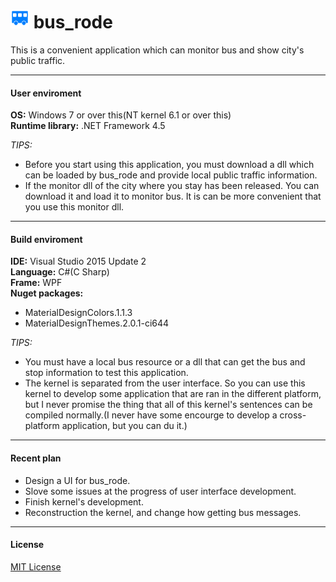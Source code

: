 # ![Icon](https://github.com/yyc12345/bus_rode/blob/master/icon.png) bus\_rode
This is a convenient application which can monitor bus and show city's public traffic.  

---
#### User enviroment  

**OS:** Windows 7 or over this\(NT kernel 6.1 or over this\)  
**Runtime library:** .NET Framework 4.5  

*TIPS:*
* Before you start using this application, you must download a dll which can be loaded by bus\_rode and provide local public traffic information.  
* If the monitor dll of the city where you stay has been released. You can download it and load it to monitor bus. It is can be more convenient that you use this monitor dll.  

---
#### Build enviroment  

**IDE:** Visual Studio 2015 Update 2  
**Language:** C\#\(C Sharp\)  
**Frame:** WPF  
**Nuget packages:**  
* MaterialDesignColors.1.1.3  
* MaterialDesignThemes.2.0.1-ci644  

*TIPS:*  
* You must have a local bus resource or a dll that can get the bus and stop information to test this application.  
* The kernel is separated from the user interface. So you can use this kernel to develop some application that are ran in the different platform, but I never promise the thing that all of this kernel's sentences can be compiled normally.\(I never have some encourge to develop a cross-platform application, but you can du it.\)  

---
#### Recent plan  

* Design a UI for bus\_rode.  
* Slove some issues at the progress of user interface development.  
* Finish kernel's development.  
* Reconstruction the kernel, and change how getting bus messages.  

---
#### License

[MIT License](https://github.com/yyc12345/bus_rode/blob/master/LICENSE "MIT License")

